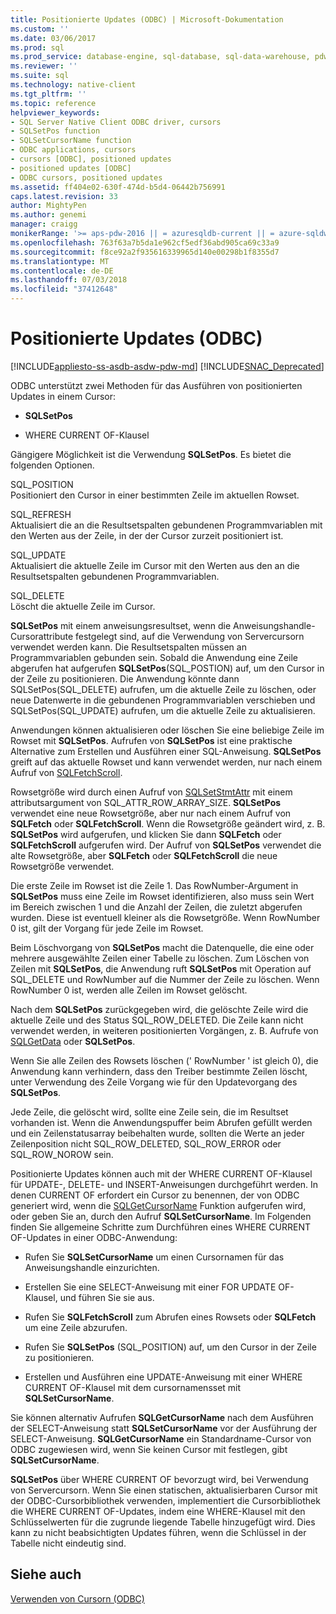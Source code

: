 ```yaml
---
title: Positionierte Updates (ODBC) | Microsoft-Dokumentation
ms.custom: ''
ms.date: 03/06/2017
ms.prod: sql
ms.prod_service: database-engine, sql-database, sql-data-warehouse, pdw
ms.reviewer: ''
ms.suite: sql
ms.technology: native-client
ms.tgt_pltfrm: ''
ms.topic: reference
helpviewer_keywords:
- SQL Server Native Client ODBC driver, cursors
- SQLSetPos function
- SQLSetCursorName function
- ODBC applications, cursors
- cursors [ODBC], positioned updates
- positioned updates [ODBC]
- ODBC cursors, positioned updates
ms.assetid: ff404e02-630f-474d-b5d4-06442b756991
caps.latest.revision: 33
author: MightyPen
ms.author: genemi
manager: craigg
monikerRange: '>= aps-pdw-2016 || = azuresqldb-current || = azure-sqldw-latest || >= sql-server-2016 || = sqlallproducts-allversions'
ms.openlocfilehash: 763f63a7b5da1e962cf5edf36abd905ca69c33a9
ms.sourcegitcommit: f8ce92a2f935616339965d140e00298b1f8355d7
ms.translationtype: MT
ms.contentlocale: de-DE
ms.lasthandoff: 07/03/2018
ms.locfileid: "37412648"
---
```

# <a name="positioned-updates-odbc"></a>Positionierte Updates (ODBC)
[!INCLUDE[appliesto-ss-asdb-asdw-pdw-md](../../includes/appliesto-ss-asdb-asdw-pdw-md.md)]
[!INCLUDE[SNAC_Deprecated](../../includes/snac-deprecated.md)]

  ODBC unterstützt zwei Methoden für das Ausführen von positionierten Updates in einem Cursor:  
  
-   **SQLSetPos**  
  
-   WHERE CURRENT OF-Klausel  
  
 Gängigere Möglichkeit ist die Verwendung **SQLSetPos**. Es bietet die folgenden Optionen.  
  
 SQL_POSITION  
 Positioniert den Cursor in einer bestimmten Zeile im aktuellen Rowset.  
  
 SQL_REFRESH  
 Aktualisiert die an die Resultsetspalten gebundenen Programmvariablen mit den Werten aus der Zeile, in der der Cursor zurzeit positioniert ist.  
  
 SQL_UPDATE  
 Aktualisiert die aktuelle Zeile im Cursor mit den Werten aus den an die Resultsetspalten gebundenen Programmvariablen.  
  
 SQL_DELETE  
 Löscht die aktuelle Zeile im Cursor.  
  
 **SQLSetPos** mit einem anweisungsresultset, wenn die Anweisungshandle-Cursorattribute festgelegt sind, auf die Verwendung von Servercursorn verwendet werden kann. Die Resultsetspalten müssen an Programmvariablen gebunden sein. Sobald die Anwendung eine Zeile abgerufen hat aufgerufen **SQLSetPos**(SQL_POSTION) auf, um den Cursor in der Zeile zu positionieren. Die Anwendung könnte dann SQLSetPos(SQL_DELETE) aufrufen, um die aktuelle Zeile zu löschen, oder neue Datenwerte in die gebundenen Programmvariablen verschieben und SQLSetPos(SQL_UPDATE) aufrufen, um die aktuelle Zeile zu aktualisieren.  
  
 Anwendungen können aktualisieren oder löschen Sie eine beliebige Zeile im Rowset mit **SQLSetPos**. Aufrufen von **SQLSetPos** ist eine praktische Alternative zum Erstellen und Ausführen einer SQL-Anweisung. **SQLSetPos** greift auf das aktuelle Rowset und kann verwendet werden, nur nach einem Aufruf von [SQLFetchScroll](../../relational-databases/native-client-odbc-api/sqlfetchscroll.md).  
  
 Rowsetgröße wird durch einen Aufruf von [SQLSetStmtAttr](../../relational-databases/native-client-odbc-api/sqlsetstmtattr.md) mit einem attributsargument von SQL_ATTR_ROW_ARRAY_SIZE. **SQLSetPos** verwendet eine neue Rowsetgröße, aber nur nach einem Aufruf von **SQLFetch** oder **SQLFetchScroll**. Wenn die Rowsetgröße geändert wird, z. B. **SQLSetPos** wird aufgerufen, und klicken Sie dann **SQLFetch** oder **SQLFetchScroll** aufgerufen wird. Der Aufruf von **SQLSetPos** verwendet die alte Rowsetgröße, aber **SQLFetch** oder **SQLFetchScroll** die neue Rowsetgröße verwendet.  
  
 Die erste Zeile im Rowset ist die Zeile 1. Das RowNumber-Argument in **SQLSetPos** muss eine Zeile im Rowset identifizieren, also muss sein Wert im Bereich zwischen 1 und die Anzahl der Zeilen, die zuletzt abgerufen wurden. Diese ist eventuell kleiner als die Rowsetgröße. Wenn RowNumber 0 ist, gilt der Vorgang für jede Zeile im Rowset.  
  
 Beim Löschvorgang von **SQLSetPos** macht die Datenquelle, die eine oder mehrere ausgewählte Zeilen einer Tabelle zu löschen. Zum Löschen von Zeilen mit **SQLSetPos**, die Anwendung ruft **SQLSetPos** mit Operation auf SQL_DELETE und RowNumber auf die Nummer der Zeile zu löschen. Wenn RowNumber 0 ist, werden alle Zeilen im Rowset gelöscht.  
  
 Nach dem **SQLSetPos** zurückgegeben wird, die gelöschte Zeile wird die aktuelle Zeile und des Status SQL_ROW_DELETED. Die Zeile kann nicht verwendet werden, in weiteren positionierten Vorgängen, z. B. Aufrufe von [SQLGetData](../../relational-databases/native-client-odbc-api/sqlgetdata.md) oder **SQLSetPos**.  
  
 Wenn Sie alle Zeilen des Rowsets löschen (' RowNumber ' ist gleich 0), die Anwendung kann verhindern, dass den Treiber bestimmte Zeilen löscht, unter Verwendung des Zeile Vorgang wie für den Updatevorgang des **SQLSetPos**.  
  
 Jede Zeile, die gelöscht wird, sollte eine Zeile sein, die im Resultset vorhanden ist. Wenn die Anwendungspuffer beim Abrufen gefüllt werden und ein Zeilenstatusarray beibehalten wurde, sollten die Werte an jeder Zeilenposition nicht SQL_ROW_DELETED, SQL_ROW_ERROR oder SQL_ROW_NOROW sein.  
  
 Positionierte Updates können auch mit der WHERE CURRENT OF-Klausel für UPDATE-, DELETE- und INSERT-Anweisungen durchgeführt werden. In denen CURRENT OF erfordert ein Cursor zu benennen, der von ODBC generiert wird, wenn die [SQLGetCursorName](../../relational-databases/native-client-odbc-api/sqlgetcursorname.md) Funktion aufgerufen wird, oder geben Sie an, durch den Aufruf **SQLSetCursorName**. Im Folgenden finden Sie allgemeine Schritte zum Durchführen eines WHERE CURRENT OF-Updates in einer ODBC-Anwendung:  
  
-   Rufen Sie **SQLSetCursorName** um einen Cursornamen für das Anweisungshandle einzurichten.  
  
-   Erstellen Sie eine SELECT-Anweisung mit einer FOR UPDATE OF-Klausel, und führen Sie sie aus.  
  
-   Rufen Sie **SQLFetchScroll** zum Abrufen eines Rowsets oder **SQLFetch** um eine Zeile abzurufen.  
  
-   Rufen Sie **SQLSetPos** (SQL_POSITION) auf, um den Cursor in der Zeile zu positionieren.  
  
-   Erstellen und Ausführen eine UPDATE-Anweisung mit einer WHERE CURRENT OF-Klausel mit dem cursornamensset mit **SQLSetCursorName**.  
  
 Sie können alternativ Aufrufen **SQLGetCursorName** nach dem Ausführen der SELECT-Anweisung statt **SQLSetCursorName** vor der Ausführung der SELECT-Anweisung. **SQLGetCursorName** ein Standardname-Cursor von ODBC zugewiesen wird, wenn Sie keinen Cursor mit festlegen, gibt **SQLSetCursorName**.  
  
 **SQLSetPos** über WHERE CURRENT OF bevorzugt wird, bei Verwendung von Servercursorn. Wenn Sie einen statischen, aktualisierbaren Cursor mit der ODBC-Cursorbibliothek verwenden, implementiert die Cursorbibliothek die WHERE CURRENT OF-Updates, indem eine WHERE-Klausel mit den Schlüsselwerten für die zugrunde liegende Tabelle hinzugefügt wird. Dies kann zu nicht beabsichtigten Updates führen, wenn die Schlüssel in der Tabelle nicht eindeutig sind.  
  
## <a name="see-also"></a>Siehe auch  
 [Verwenden von Cursorn &#40;ODBC&#41;](../../relational-databases/native-client-odbc-cursors/using-cursors-odbc.md)  
  
  
